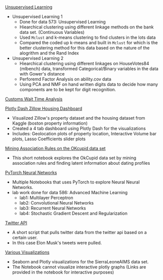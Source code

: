 

[Unsupervised Learning](https://github.com/chiwang0503/Various-Data-Science-Projects/tree/master/Unsupervised%20Learning)
- Unsupervised Learning 1 
  - Done for data 573: Unsupervised Learning 
  - Hiearchical clustering using different linkage methods on the bank data set. (Continuous Variables) 
  - Used `Mclust` and k-means clustering to find clusters in the lots data
  - Compared the coded up k-means and built in `Mclust` for which is the better clustering method for this data based on the nature of the alogrithm and the Rand Index
- Unsupervised Learning 2
  - Hiearchical clustering using different linkages on HouseVotes84 (mlbench) data, transformed Categorical/Binary variables in the data with Gower's distance
  - Perforemd Factor Analysis on ability.cov data 
  - Using PCA and NMF on hand written digits data to decide how many components are to be kept for digit recognition. 
  
[Customs Wait Time Analysis]()



[Plotly Dash Zillow Housing Dashboard](https://github.com/chiwang0503/Various-Data-Science-Projects/tree/master/Plotly%20Dash%20Zillow%20Housing%20Dashboard)
- Visualized Zillow's property dataset and the housing dataset from Kaggle (boston property information)
- Created a 4 tab dashboard using Plotly Dash for the visualizations
- Includes: Geolocation plots of property location, Interactive Volume bar plots, Lasso Coefficients slider plots

[Mining Association Rules on the OKcupid data set](https://github.com/chiwang0503/Various-Data-Science-Projects/tree/master/Association%20Rules)
- This short notebook explores the OkCupid data set by mining association rules and finding latent information about dating profiles

[PyTorch Neural Networks](https://github.com/chiwang0503/Various-Data-Science-Projects/tree/master/Pytorch%20Neural%20Networks)
- Multiple Notebooks that uses PyTorch to explore Neural Neural Networks. 
- lab work done for data 586: Advanced Machine Learning
  - lab1: Multilayer Perceptron
  - lab2: Convolutional Neural Networks
  - lab3: Recurrent Neural Networks
  - lab4: Stochastic Gradient Descent and Regularization

[Twitter API](https://github.com/chiwang0503/Various-Data-Science-Projects/tree/master/Twitter%20API)
- A short script that pulls twitter data from the twitter api based on a certain user.
- In this case Elon Musk's tweets were pulled. 



[Various Visualizations](https://github.com/chiwang0503/Various-Data-Science-Projects/tree/master/Various%20Visualizations)
- Seaborn and Plotly visualizations for the SierraLeoneAIMS data set. 
- The Notebook cannot visualize interactive plotly graphs (Links are provided in the notebook for interactive purposes)



